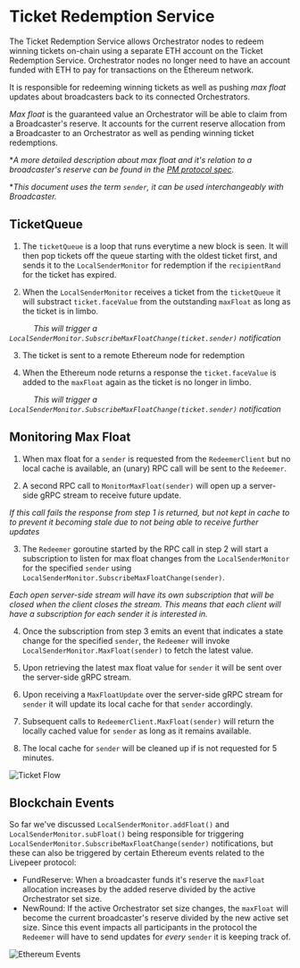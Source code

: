 # Ticket Redemption Service

The Ticket Redemption Service allows Orchestrator nodes to redeem winning tickets on-chain using a separate ETH account on the Ticket Redemption Service. Orchestrator nodes no longer need to have an account funded with ETH to pay for transactions on the Ethereum network.

It is responsible for redeeming winning tickets as well as pushing _max float_ updates about broadcasters back to its connected Orchestrators.

_Max float_ is the guaranteed value an Orchestrator will be able to claim from a Broadcaster's reserve. It accounts for the current reserve allocation from a Broadcaster to an Orchestrator as well as pending winning ticket redemptions. 

\**A more detailed description about max float and it's relation to a broadcaster's reserve can be found in the [PM protocol spec](https://github.com/livepeer/wiki/blob/master/spec/streamflow/pm.md#reserve).*

\**This document uses the term `sender`, it can be used interchangeably with Broadcaster.*

## TicketQueue

1. The `ticketQueue` is a loop that runs everytime a new block is seen. It will then pop tickets off the queue starting with the oldest ticket first, and sends it to the `LocalSenderMonitor` for redemption if the `recipientRand` for the ticket has expired. 

2. When the `LocalSenderMonitor` receives a ticket from the `ticketQueue` it will substract `ticket.faceValue` from the outstanding `maxFloat` as long as the ticket is in limbo. 

&nbsp;&nbsp;&nbsp;&nbsp;&nbsp;&nbsp;&nbsp;&nbsp;&nbsp;&nbsp; _This will trigger a `LocalSenderMonitor.SubscribeMaxFloatChange(ticket.sender)` notification_

3. The ticket is sent to a remote Ethereum node for redemption

4. When the Ethereum node returns a response the `ticket.faceValue` is added to the `maxFloat` again as the ticket is no longer in limbo.

&nbsp;&nbsp;&nbsp;&nbsp;&nbsp;&nbsp;&nbsp;&nbsp;&nbsp;&nbsp; _This will trigger a `LocalSenderMonitor.SubscribeMaxFloatChange(ticket.sender)` notification_

## Monitoring Max Float

1. When max float for a `sender` is requested from the `RedeemerClient` but no local cache is available, an (unary) RPC call will be sent to the `Redeemer`. 

2. A second RPC call to `MonitorMaxFloat(sender)` will open up a server-side gRPC stream to receive future update. 

_If this call fails the response from step 1 is returned, but not kept in cache to to prevent it becoming stale due to not being able to receive further updates_

3. The `Redeemer` goroutine started by the RPC call in step 2 will start a subscription to listen for max float changes from the `LocalSenderMonitor` for the specified `sender` using `LocalSenderMonitor.SubscribeMaxFloatChange(sender)`.

_Each open server-side stream will have its own subscription that will be closed when the client closes the stream. This means that each client will have a subscription for each sender it is interested in._ 

4. Once the subscription from step 3 emits an event that indicates a state change for the specified `sender`, the `Redeemer` will invoke `LocalSenderMonitor.MaxFloat(sender)` to fetch the latest value. 

5. Upon retrieving the latest max float value for `sender` it will be sent over the server-side gRPC stream.

6. Upon receiving a `MaxFloatUpdate` over the server-side gRPC stream for `sender` it will update its local cache for that `sender` accordingly. 

7. Subsequent calls to `RedeemerClient.MaxFloat(sender)` will return the locally cached value for `sender` as long as it remains available. 

8. The local cache for `sender` will be cleaned up if is not requested for 5 minutes. 

![Ticket Flow](./assets/redeemer/ticketflow.png)


## Blockchain Events

So far we've discussed `LocalSenderMonitor.addFloat()` and `LocalSenderMonitor.subFloat()` being responsible for triggering `LocalSenderMonitor.SubscribeMaxFloatChange(sender)` notifications, but these can also be triggered by certain Ethereum events related to the Livepeer protocol: 

- FundReserve: When a broadcaster funds it's reserve the `maxFloat` allocation increases by the added reserve divided by the active Orchestrator set size.
- NewRound: If the active Orchestrator set size changes, the `maxFloat` will become the current broadcaster's reserve divided by the new active set size. Since this event impacts all participants in the protocol the `Redeemer` will have to send updates for _every_ `sender` it is keeping track of. 

![Ethereum Events](./assets/redeemer/eth-events.png)

